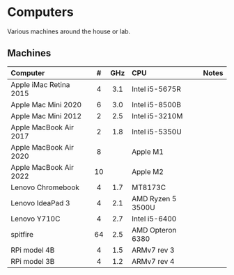 Computers
=========

Various machines around the house or lab.

## Machines ##

| Computer               | # | GHz | CPU               | Notes
|:-----------------------|:-:|:---:|:------------------|:----------------------
| Apple iMac Retina 2015 | 4 | 3.1 | Intel i5-5675R    |
| Apple Mac Mini 2020    | 6 | 3.0 | Intel i5-8500B    |
| Apple Mac Mini 2012    | 2 | 2.5 | Intel i5-3210M    |
| Apple MacBook Air 2017 | 2 | 1.8 | Intel i5-5350U    |
| Apple MacBook Air 2020 | 8 |     | Apple M1          |
| Apple MacBook Air 2022 |10 |     | Apple M2          |
| Lenovo Chromebook      | 4 | 1.7 | MT8173C           |
| Lenovo IdeaPad 3       | 4 | 2.1 | AMD Ryzen 5 3500U |
| Lenovo Y710C           | 4 | 2.7 | Intel i5-6400     |
| spitfire               |64 | 2.5 | AMD Opteron 6380  |
| RPi model 4B           | 4 | 1.5 | ARMv7 rev 3       |
| RPi model 3B           | 4 | 1.2 | ARMv7 rev 4       |


